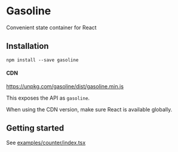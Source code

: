 # Gasoline

Convenient state container for React

## Installation

```
npm install --save gasoline
```

#### CDN

https://unpkg.com/gasoline/dist/gasoline.min.js

This exposes the API as `gasoline`.

When using the CDN version, make sure React is available globally.

## Getting started

See [examples/counter/index.tsx]()
